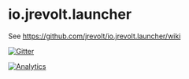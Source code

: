 # io.jrevolt.launcher

See https://github.com/jrevolt/io.jrevolt.launcher/wiki

[![Gitter](https://badges.gitter.im/Join%20Chat.svg)](https://gitter.im/jrevolt/io.jrevolt.launcher?utm_source=badge&utm_medium=badge&utm_campaign=pr-badge&utm_content=badge)

[![Analytics](https://ga-beacon.appspot.com/UA-69685002-1/jrevolt/io.jrevolt.launcher)](https://github.com/jrevolt/io.jrevolt.launcher)
